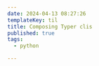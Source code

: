 ```yaml
---
date: 2024-04-13 08:27:26
templateKey: til
title: Composing Typer clis
published: true
tags:
  - python

---
```


